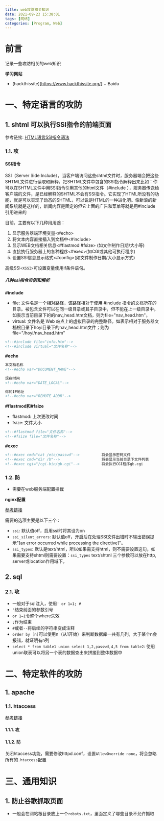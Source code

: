 ```yaml
---
title: web攻防相关知识
date: 2021-09-23 15:38:01
tags: [网络]
categories: [Program, Web]
---
```


# 前言

记录一些攻防相关的web知识

**学习网站**

- (hackthissite)[https://www.hackthissite.org/] + Baidu

# 一、特定语言的攻防

## 1. shtml 可以执行SSI指令的前端页面

参考链接: [HTML语言SSI指令语法](https://blog.csdn.net/dadou2007/article/details/2521365)

### 1.1. 攻

#### SSI指令

SSI（Server Side Include），当客户端访问这些shtml文件时，服务器端会把这些SHTML文件进行读取和解释，把SHTML文件中包含的SSI指令解释出来比如：你可以在SHTML文件中用SSI指令引用其他的html文件（#include ），服务器传送给客户端的文件，是已经解释的SHTML不会有SSI指令。它实现了HTML所没有的功能，就是可以实现了动态的SHTML，可以说是HTML的一种进化吧。像新浪的新闻系统就是这样的，新闻内容是固定的但它上面的广告和菜单等就是用#include引用进来的

目前，主要有以下几种用用途：

1. 显示服务器端环境变量<#echo>
2. 将文本内容直接插入到文档中<#include>
3. 显示WEB文档相关信息<#flastmod #fsize> (如文件制作日期/大小等)
4. 直接执行服务器上的各种程序<#exec>(如CGI或其他可执行程序)
5. 设置SSI信息显示格式<#config>(如文件制作日期/大小显示方式)

高级SSI`<XSSI>`可设置变量使用if条件语句。

##### 几种ssi指令实例和解析

**#include**

- file: 文件名是一个相对路径，该路径相对于使用 #include 指令的文档所在的目录。被包含文件可以在同一级目录或其子目录中，但不能在上一级目录中。如表示当前目录下的的nav_head.htm文档，则为file="nav_head.htm"。
- virtual: 文件名是 Web 站点上的虚拟目录的完整路径。如表示相对于服务器文档根目录下hoyi目录下的nav_head.htm文件；则为file="/hoyi/nav_head.htm"

```html
<!--#include file="info.htm"-->
<!--#include virtual="文件名称"-->
```

**#echo**

```html
本文档名称
<!--#echo var="DOCUMENT_NAME"-->

现在时间
<!--#echo var="DATE_LOCAL"-->

你的IP地址
<!--#echo var="REMOTE_ADDR"-->
```

**#flastmod和#fsize**

- flastmod: 上次更改时间
- fsize: 文件大小

```html
<!--#flastmod file="文件名称"-->
<!--#fsize file="文件名称"-->
```

**#exec**

```html
<!--#exec cmd="cat /etc/passwd"-->          将会显示密码文件
<!--#exec cmd="dir /b"-->                   将会显示当前目录下文件列表
<!--#exec cgi="/cgi-bin/gb.cgi"-->          将会执行CGI程序gb.cgi
```

### 1.2. 防

- 需要在web服务端配置拦截

**nginx配置**

[参考链接](https://blog.csdn.net/qq_33616529/article/details/79061608)

需要的选项主要是以下三个：
- `ssi`: 默认值off，启用ssi时将其设为on
- `ssi_silent_errors`: 默认值off，开启后在处理SSI文件出错时不输出错误提示"[an error occurred while processing the directive]"。
- `ssi_types`: 默认是text/html，所以如果需支持html，则不需要设置这句，如果需要支持shtml则需要设置：`ssi_types` text/shtml
三个参数可以放在http, server或location作用域下。

## 2. sql

### 2.1. 攻

- 一般对于sql注入，使用`' or 1=1; #`
- `'`结束前面的参数引号
- `or 1=1`令整个where失效
- `;`作为结束
- `#`或者`--`将后续的字符串变成注释
- `order by [n]`可以使用n（从1开始）来判断数据库一共有几列，大于某个n会报错，就证明有n列
- `select * from table1 union select 1,2,passwd,4,5 from table2`: 使用union联表可以将另一个表的数据查出来拼接到整体数据中

# 二、特定软件的攻防

## 1. apache

### 1.1. htaccess

[参考链接](https://baike.baidu.com/item/htaccess/1645473?fr=aladdin)

#### 1.1.1. 攻

#### 1.1.2. 防

关闭htaccess功能，需要修改httpd.conf，设置`AllowOverride none`，将会忽略所有的`.htaccess`配置

# 三、通用知识

## 1. 防止谷歌抓取页面

- 一般会在网站根目录放上一个`robots.txt`，里面定义了哪些目录不允许抓取
